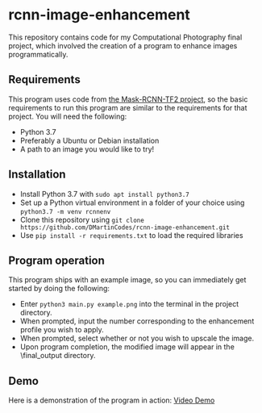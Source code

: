 # rcnn-image-enhancement
This repository contains code for my Computational Photography final project, which involved the creation of a program to enhance images programmatically.

## Requirements
This program uses code from [the Mask-RCNN-TF2 project](https://github.com/ahmedfgad/Mask-RCNN-TF2), so the basic requirements to run this program are similar to the requirements for that project.
You will need the following:

- Python 3.7
- Preferably a Ubuntu or Debian installation
- A path to an image you would like to try!

## Installation
- Install Python 3.7 with `sudo apt install python3.7`
- Set up a Python virtual environment in a folder of your choice using `python3.7 -m venv rcnnenv`
- Clone this repository using `git clone https://github.com/DMartinCodes/rcnn-image-enhancement.git`
- Use `pip install -r requirements.txt` to load the required libraries

## Program operation
This program ships with an example image, so you can immediately get started by doing the following:
- Enter `python3 main.py example.png` into the terminal in the project directory.
- When prompted, input the number corresponding to the enhancement profile you wish to apply.
- When prompted, select whether or not you wish to upscale the image.
- Upon program completion, the modified image will appear in the \final_output directory.

## Demo
Here is a demonstration of the program in action: 
[Video Demo](rcnndemo.mp4)
